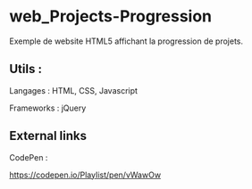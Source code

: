 # web_Projects-Progression
Exemple de website HTML5 affichant la progression de projets.

## Utils :
Langages : HTML, CSS, Javascript

Frameworks : jQuery

## External links
CodePen :

https://codepen.io/PlayIist/pen/vWawOw
